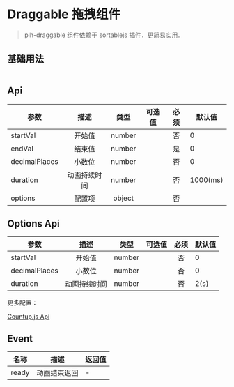 # Draggable 拖拽组件

> plh-draggable 组件依赖于 sortablejs 插件，更简易实用。

## 基础用法

<draggable-table></draggable-table>

<draggable-base></draggable-base>

<draggable-container></draggable-container>

```vue

```

## Api

| 参数          |     描述     |  类型  | 可选值 | 必须 | 默认值   |
| ------------- | :----------: | :----: | :----: | :--: | -------- |
| startVal      |    开始值    | number |        |  否  | 0        |
| endVal        |    结束值    | number |        |  是  | 0        |
| decimalPlaces |    小数位    | number |        |  否  | 0        |
| duration      | 动画持续时间 | number |        |  否  | 1000(ms) |
| options       |    配置项    | object |        |  否  |          |

## Options Api

| 参数          |     描述     |  类型  | 可选值 | 必须 | 默认值 |
| ------------- | :----------: | :----: | :----: | :--: | ------ |
| startVal      |    开始值    | number |        |  否  | 0      |
| decimalPlaces |    小数位    | number |        |  否  | 0      |
| duration      | 动画持续时间 | number |        |  否  | 2(s)   |

更多配置：

[Countup.js Api](https://www.npmjs.com/package/countup.js#usage)

## Event

| 名称  |     描述     | 返回值 |
| ----- | :----------: | ------ |
| ready | 动画结束返回 | -      |
